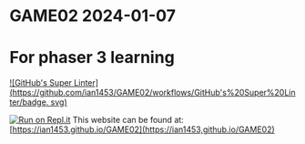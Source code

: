 # GAME02 2024-01-07
# For phaser 3 learning
[![GitHub's Super Linter](https://github.com/ian1453/GAME02/workflows/GitHub's%20Super%20Linter/badge. svg)](https://github.com/ian1453/GAME02/actions)

[![Run on Repl.it](https://repl.t/badge/github/ian1453/GAME02)](https://repl.it/github/ian1453/GAME02)
This website can be found at: [https://ian1453.github.io/GAME02](https://ian1453,github.io/GAME02)